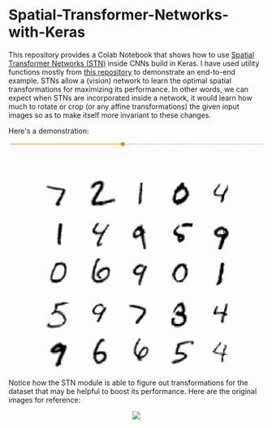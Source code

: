 # Spatial-Transformer-Networks-with-Keras
This repository provides a Colab Notebook that shows how to use [Spatial Transformer Networks (STN)](https://arxiv.org/abs/1506.02025) inside CNNs build in Keras. I have used utility functions mostly from [this repository](https://github.com/kevinzakka/spatial-transformer-network) to demonstrate an end-to-end example. STNs allow a (vision) network to learn the optimal spatial transformations for maximizing its performance. In other words, we can expect when STNs are incorporated inside a network, it would learn how much to rotate or crop (or any affine transformations) the given input images so as to make itself more invariant to these changes.

Here's a demonstration:

<center>
<img src="Demo.gif"></img>
</center>

Notice how the STN module is able to figure out transformations for the dataset that may be helpful to boost its performance. Here are the original images for reference:

<center>
<img src="https://i.ibb.co/1bQys44/image.png"></img>
</center>
